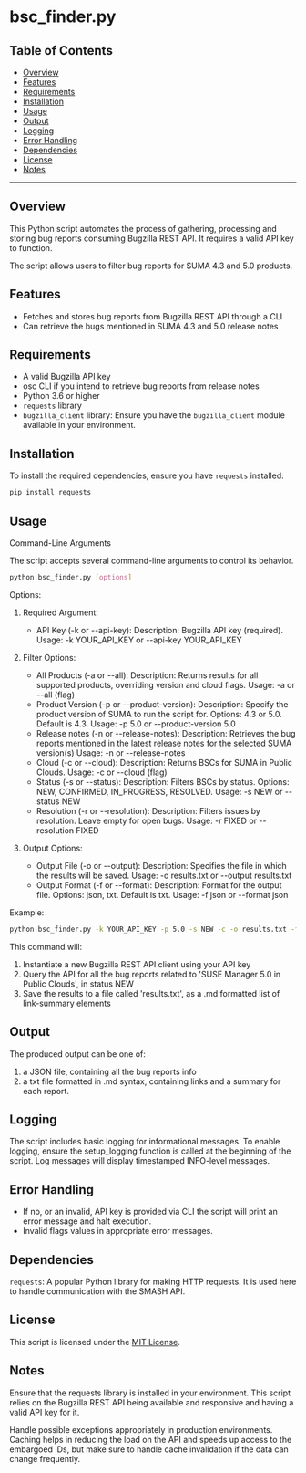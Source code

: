 # bsc_finder.py

## Table of Contents

- [Overview](#overview)
- [Features](#features)
- [Requirements](#requirements)
- [Installation](#installation)
- [Usage](#usage)
- [Output](#output)
- [Logging](#logging)
- [Error Handling](#error-handling)
- [Dependencies](#dependencies)
- [License](#license)
- [Notes](#notes)

---

## Overview

This Python script automates the process of gathering, processing and storing bug reports
consuming Bugzilla REST API.
It requires a valid API key to function.

The script allows users to filter bug reports for SUMA 4.3 and 5.0 products.

## Features

- Fetches and stores bug reports from Bugzilla REST API through a CLI
- Can retrieve the bugs mentioned in SUMA 4.3 and 5.0 release notes

## Requirements

- A valid Bugzilla API key
- osc CLI if you intend to retrieve bug reports from release notes
- Python 3.6 or higher
- `requests` library
- `bugzilla_client` library: Ensure you have the `bugzilla_client` module available in
  your environment.

## Installation

To install the required dependencies, ensure you have `requests` installed:

```bash
pip install requests
```

## Usage

Command-Line Arguments

The script accepts several command-line arguments to control its behavior.

```bash
python bsc_finder.py [options]
```

Options:

1) Required Argument:
    - API Key (-k or --api-key):
        Description: Bugzilla API key (required).
        Usage: -k YOUR_API_KEY or --api-key YOUR_API_KEY

2) Filter Options:
    - All Products (-a or --all):
        Description: Returns results for all supported products, overriding version and cloud flags.
        Usage: -a or --all (flag)
    - Product Version (-p or --product-version):
        Description: Specify the product version of SUMA to run the script for. Options: 4.3 or 5.0. Default is 4.3.
        Usage: -p 5.0 or --product-version 5.0
    - Release notes (-n or --release-notes):
        Description: Retrieves the bug reports mentioned in the latest release notes for the selected SUMA version(s)
        Usage: -n or --release-notes
    - Cloud (-c or --cloud):
        Description: Returns BSCs for SUMA in Public Clouds.
        Usage: -c or --cloud (flag)
    - Status (-s or --status):
        Description: Filters BSCs by status. Options: NEW, CONFIRMED, IN_PROGRESS, RESOLVED.
        Usage: -s NEW or --status NEW
    - Resolution (-r or --resolution):
        Description: Filters issues by resolution. Leave empty for open bugs.
        Usage: -r FIXED or --resolution FIXED

3) Output Options:
    - Output File (-o or --output):
        Description: Specifies the file in which the results will be saved.
        Usage: -o results.txt or --output results.txt
    - Output Format (-f or --format):
        Description: Format for the output file. Options: json, txt. Default is txt.
        Usage: -f json or --format json

Example:

```bash
python bsc_finder.py -k YOUR_API_KEY -p 5.0 -s NEW -c -o results.txt -f txt
```

This command will:

1) Instantiate a new Bugzilla REST API client using your API key
2) Query the API for all the bug reports related to 'SUSE Manager 5.0 in Public Clouds', in status NEW
3) Save the results to a file called 'results.txt', as a .md formatted list of link-summary elements

## Output

The produced output can be one of:
1) a JSON file, containing all the bug reports info
2) a txt file formatted in .md syntax, containing links and a summary for each report.

## Logging

The script includes basic logging for informational messages. To enable logging,
ensure the setup_logging function is called at the beginning of the script. Log
messages will display timestamped INFO-level messages.

## Error Handling

- If no, or an invalid, API key is provided via CLI the script will print an error
message and halt execution.
- Invalid flags values in appropriate error messages.

## Dependencies

`requests`: A popular Python library for making HTTP requests. It is used here to
handle communication with the SMASH API.

## License

This script is licensed under the [MIT License](https://opensource.org/licenses/MIT).

## Notes

Ensure that the requests library is installed in your environment.
This script relies on the Bugzilla REST API being available and responsive and having a valid API key for it.

Handle possible exceptions appropriately in production environments.
Caching helps in reducing the load on the API and speeds up access to the
embargoed IDs, but make sure to handle cache invalidation if the data can change
frequently.
